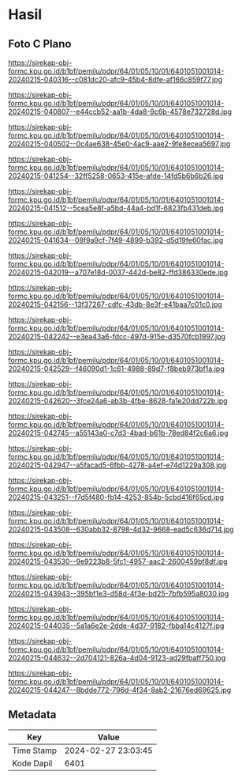# Hasil

## Foto C Plano

https://sirekap-obj-formc.kpu.go.id/b1bf/pemilu/pdpr/64/01/05/10/01/6401051001014-20240215-040316--c081dc20-afc9-45b4-8dfe-af166c859f77.jpg

https://sirekap-obj-formc.kpu.go.id/b1bf/pemilu/pdpr/64/01/05/10/01/6401051001014-20240215-040807--e44ccb52-aa1b-4da8-9c6b-4578e732728d.jpg

https://sirekap-obj-formc.kpu.go.id/b1bf/pemilu/pdpr/64/01/05/10/01/6401051001014-20240215-040502--0c4ae638-45e0-4ac9-aae2-9fe8ecea5697.jpg

https://sirekap-obj-formc.kpu.go.id/b1bf/pemilu/pdpr/64/01/05/10/01/6401051001014-20240215-041254--32ff5258-0653-415e-afde-14fd5b6b6b26.jpg

https://sirekap-obj-formc.kpu.go.id/b1bf/pemilu/pdpr/64/01/05/10/01/6401051001014-20240215-041512--5cea5e8f-a5bd-44a4-bd1f-6823fb431deb.jpg

https://sirekap-obj-formc.kpu.go.id/b1bf/pemilu/pdpr/64/01/05/10/01/6401051001014-20240215-041634--08f9a9cf-7f49-4899-b392-d5d19fe60fac.jpg

https://sirekap-obj-formc.kpu.go.id/b1bf/pemilu/pdpr/64/01/05/10/01/6401051001014-20240215-042019--a707e18d-0037-442d-be82-ffd386330ede.jpg

https://sirekap-obj-formc.kpu.go.id/b1bf/pemilu/pdpr/64/01/05/10/01/6401051001014-20240215-042156--13f37267-cdfc-43db-8e3f-e41baa7c01c0.jpg

https://sirekap-obj-formc.kpu.go.id/b1bf/pemilu/pdpr/64/01/05/10/01/6401051001014-20240215-042242--e3ea43a6-fdcc-497d-915e-d3570fcb1997.jpg

https://sirekap-obj-formc.kpu.go.id/b1bf/pemilu/pdpr/64/01/05/10/01/6401051001014-20240215-042529--f46090d1-1c61-4988-89d7-f8beb973bf1a.jpg

https://sirekap-obj-formc.kpu.go.id/b1bf/pemilu/pdpr/64/01/05/10/01/6401051001014-20240215-042620--3fce24a6-ab3b-4fbe-8628-fa1e20dd722b.jpg

https://sirekap-obj-formc.kpu.go.id/b1bf/pemilu/pdpr/64/01/05/10/01/6401051001014-20240215-042745--a55143a0-c7d3-4bad-b61b-78ed84f2c6a6.jpg

https://sirekap-obj-formc.kpu.go.id/b1bf/pemilu/pdpr/64/01/05/10/01/6401051001014-20240215-042947--a5facad5-6fbb-4278-a4ef-e74d1229a308.jpg

https://sirekap-obj-formc.kpu.go.id/b1bf/pemilu/pdpr/64/01/05/10/01/6401051001014-20240215-043251--f7d5f480-fb14-4253-854b-5cbd416f65cd.jpg

https://sirekap-obj-formc.kpu.go.id/b1bf/pemilu/pdpr/64/01/05/10/01/6401051001014-20240215-043508--630abb32-8798-4d32-9668-ead5c636d714.jpg

https://sirekap-obj-formc.kpu.go.id/b1bf/pemilu/pdpr/64/01/05/10/01/6401051001014-20240215-043530--9e9223b8-5fc1-4957-aac2-2600459bf8df.jpg

https://sirekap-obj-formc.kpu.go.id/b1bf/pemilu/pdpr/64/01/05/10/01/6401051001014-20240215-043943--395bf1e3-d58d-4f3e-bd25-7bfb595a8030.jpg

https://sirekap-obj-formc.kpu.go.id/b1bf/pemilu/pdpr/64/01/05/10/01/6401051001014-20240215-044035--5a1a6e2e-2dde-4d37-9182-fbba14c4127f.jpg

https://sirekap-obj-formc.kpu.go.id/b1bf/pemilu/pdpr/64/01/05/10/01/6401051001014-20240215-044632--2d704121-826a-4d04-9123-ad29fbaff750.jpg

https://sirekap-obj-formc.kpu.go.id/b1bf/pemilu/pdpr/64/01/05/10/01/6401051001014-20240215-044247--8bdde772-796d-4f34-8ab2-21676ed69625.jpg


## Metadata

| Key        | Value               |
| ---------- | ------------------- |
| Time Stamp | 2024-02-27 23:03:45 |
| Kode Dapil | 6401                |



